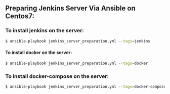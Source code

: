 ## Preparing Jenkins Server Via Ansible on Centos7:


### To install jenkins on the server: 
```bash
$ ansible-playbook jenkins_server_preparation.yml --tags=jenkins 

```

#### To install docker on the server:
```bash
$ ansible-playbook jenkins_server_preparation.yml --tags=docker
```

### To install docker-compose on the server:
```bash
$ ansible-playbook jenkins_server_preparation.yml --tags=docker-compose
```


